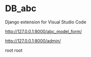 # DB_abc

Django extension for Visual Studio Code

http://127.0.0.1:8000/abc_model_form/



http://127.0.0.1:8000/admin/


root   root


